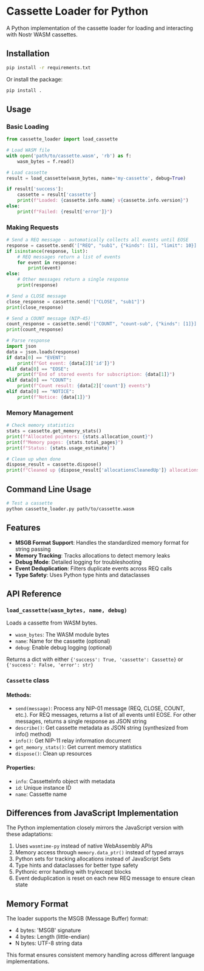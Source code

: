 # Cassette Loader for Python

A Python implementation of the cassette loader for loading and interacting with Nostr WASM cassettes.

## Installation

```bash
pip install -r requirements.txt
```

Or install the package:

```bash
pip install .
```

## Usage

### Basic Loading

```python
from cassette_loader import load_cassette

# Load WASM file
with open('path/to/cassette.wasm', 'rb') as f:
    wasm_bytes = f.read()

# Load cassette
result = load_cassette(wasm_bytes, name='my-cassette', debug=True)

if result['success']:
    cassette = result['cassette']
    print(f"Loaded: {cassette.info.name} v{cassette.info.version}")
else:
    print(f"Failed: {result['error']}")
```

### Making Requests

```python
# Send a REQ message - automatically collects all events until EOSE
response = cassette.send('["REQ", "sub1", {"kinds": [1], "limit": 10}]')
if isinstance(response, list):
    # REQ messages return a list of events
    for event in response:
        print(event)
else:
    # Other messages return a single response
    print(response)

# Send a CLOSE message
close_response = cassette.send('["CLOSE", "sub1"]')
print(close_response)

# Send a COUNT message (NIP-45)
count_response = cassette.send('["COUNT", "count-sub", {"kinds": [1]}]')
print(count_response)

# Parse response
import json
data = json.loads(response)
if data[0] == "EVENT":
    print(f"Got event: {data[2]['id']}")
elif data[0] == "EOSE":
    print(f"End of stored events for subscription: {data[1]}")
elif data[0] == "COUNT":
    print(f"Count result: {data[2]['count']} events")
elif data[0] == "NOTICE":
    print(f"Notice: {data[1]}")
```

### Memory Management

```python
# Check memory statistics
stats = cassette.get_memory_stats()
print(f"Allocated pointers: {stats.allocation_count}")
print(f"Memory pages: {stats.total_pages}")
print(f"Status: {stats.usage_estimate}")

# Clean up when done
dispose_result = cassette.dispose()
print(f"Cleaned up {dispose_result['allocationsCleanedUp']} allocations")
```

## Command Line Usage

```bash
# Test a cassette
python cassette_loader.py path/to/cassette.wasm
```

## Features

- **MSGB Format Support**: Handles the standardized memory format for string passing
- **Memory Tracking**: Tracks allocations to detect memory leaks
- **Debug Mode**: Detailed logging for troubleshooting
- **Event Deduplication**: Filters duplicate events across REQ calls
- **Type Safety**: Uses Python type hints and dataclasses

## API Reference

### `load_cassette(wasm_bytes, name, debug)`

Loads a cassette from WASM bytes.

- `wasm_bytes`: The WASM module bytes
- `name`: Name for the cassette (optional)
- `debug`: Enable debug logging (optional)

Returns a dict with either `{'success': True, 'cassette': Cassette}` or `{'success': False, 'error': str}`

### `Cassette` class

#### Methods:
- `send(message)`: Process any NIP-01 message (REQ, CLOSE, COUNT, etc.). For REQ messages, returns a list of all events until EOSE. For other messages, returns a single response as JSON string
- `describe()`: Get cassette metadata as JSON string (synthesized from info() method)
- `info()`: Get NIP-11 relay information document
- `get_memory_stats()`: Get current memory statistics
- `dispose()`: Clean up resources

#### Properties:
- `info`: CassetteInfo object with metadata
- `id`: Unique instance ID
- `name`: Cassette name

## Differences from JavaScript Implementation

The Python implementation closely mirrors the JavaScript version with these adaptations:

1. Uses `wasmtime-py` instead of native WebAssembly APIs
2. Memory access through `memory.data_ptr()` instead of typed arrays
3. Python sets for tracking allocations instead of JavaScript Sets
4. Type hints and dataclasses for better type safety
5. Pythonic error handling with try/except blocks
6. Event deduplication is reset on each new REQ message to ensure clean state

## Memory Format

The loader supports the MSGB (Message Buffer) format:
- 4 bytes: 'MSGB' signature
- 4 bytes: Length (little-endian)
- N bytes: UTF-8 string data

This format ensures consistent memory handling across different language implementations.